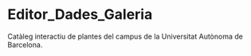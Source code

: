 # Editor_Dades_Galeria
Catàleg interactiu de plantes del campus de la Universitat Autònoma de Barcelona.
